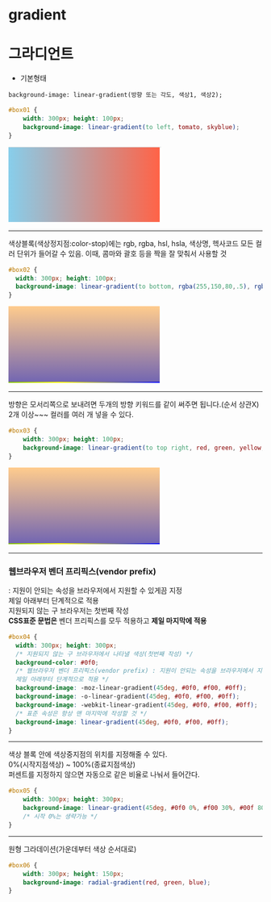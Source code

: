 # gradient

# 그라디언트

- 기본형태

`background-image: linear-gradient(방향 또는 각도, 색상1, 색상2);`  

```css
#box01 {
	width: 300px; height: 100px;
	background-image: linear-gradient(to left, tomato, skyblue);
}
```

![gradient01](../images/day4_images/gradient01.png)

---

색상블록(색상정지점:color-stop)에는 rgb, rgba, hsl, hsla, 색상명, 헥사코드 모든 컬러 단위가 들어갈 수 있음. 이때, 콤마와 괄호 등을 짝을 잘 맞춰서 사용할 것

```css
#box02 {
  width: 300px; height: 100px;
  background-image: linear-gradient(to bottom, rgba(255,150,80,.5), rgba(80,60,150,.5));
}
```

![gradient02](../images/day4_images/gradient02.png)

---

방향은 모서리쪽으로 보내려면 두개의 방향 키워드를 같이 써주면 됩니다.(순서 상관X)
2개 이상~~~ 컬러를 여러 개 넣을 수 있다.

```css
#box03 {
	width: 300px; height: 100px;
	background-image: linear-gradient(to top right, red, green, yellow, blue);
}
```

![gradient02](../images/day4_images/gradient02.png)

---

### 웹브라우저 벤더 프리픽스(vendor prefix)

 : 지원이 안되는 속성을 브라우저에서 지원할 수 있게끔 지정  
제일 아래부터 단계적으로 적용  
지원되지 않는 구 브라우저는 첫번째 작성  
**CSS표준 문법은** 벤더 프리픽스를 모두 적용하고 **제일 마지막에 적용**  

```css
#box04 {
  width: 300px; height: 300px;
  /* 지원되지 않는 구 브라우저에서 나타낼 색상(첫번째 작성) */
  background-color: #0f0;
  /* 웹브라우저 벤더 프리픽스(vendor prefix) : 지원이 안되는 속성을 브라우저에서 지원할 수 있게끔 지정
  제일 아래부터 단계적으로 적용 */
  background-image: -moz-linear-gradient(45deg, #0f0, #f00, #0ff);
  background-image: -o-linear-gradient(45deg, #0f0, #f00, #0ff);
  background-image: -webkit-linear-gradient(45deg, #0f0, #f00, #0ff);
  /* 표준 속성은 항상 맨 마지막에 작성할 것 */
  background-image: linear-gradient(45deg, #0f0, #f00, #0ff);
}
```

---

색상 블록 안에 색상중지점의 위치를 지정해줄 수 있다.  
0%(시작지점색상) ~ 100%(종료지점색상)  
퍼센트를 지정하지 않으면 자동으로 같은 비율로 나눠서 들어간다.  

```css
#box05 {
	width: 300px; height: 300px;
	background-image: linear-gradient(45deg, #0f0 0%, #f00 30%, #00f 80%);
	/* 시작 0%는 생략가능 */
}
```

---

 

원형 그라데이션(가운데부터 색상 순서대로)

```css
#box06 {
	width: 300px; height: 150px;
	background-image: radial-gradient(red, green, blue);
}
```

